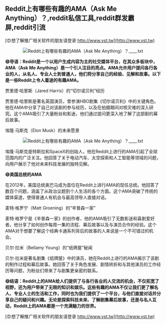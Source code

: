 ## **Reddit上有哪些有趣的AMA（Ask Me Anything）？,reddit私信工具,reddit群发霸屏,reddit引流**

[😍想了解推广相关软件的朋友请登录 http://www.vst.tw](http://www.vst.tw)

 <center><img src="https://vst.tw/MP4/tuiguang/png/3.png" alt="Reddit上有哪些有趣的AMA（Ask Me Anything）？____.txt"></center>

**😄导语：Reddit是一个以用户生成内容为主的社交媒体平台，在其众多板块中，AMA（Ask Me Anything）是一个引人注目的亮点。AMA允许用户提问各行各业的人，从名人、专业人士到普通人，他们将分享自己的经验、见解和故事。以下是一些Reddit上令人着迷的有趣AMA。**

贾里德·哈里斯（Jared Harris）的“切尔诺贝利”经历

贾里德·哈里斯是著名英国演员，曾参演HBO剧集《切尔诺贝利》中的关键角色。他在AMA中分享了自己对该剧的参与经历，以及在拍摄期间对核灾难的深入研究。这个AMA吸引了大量粉丝和影迷，他们通过提问更深入地了解了这部剧的幕后故事。

埃隆·马斯克（Elon Musk）的未来愿景

 <center><img src="https://vst.tw/MP4/tuiguang/png/1.png" alt="Reddit上有哪些有趣的AMA（Ask Me Anything）？____.txt"></center>

埃隆·马斯克是特斯拉和SpaceX的创始人，他在Reddit上进行的AMA引起了全球范围内的广泛关注。他回答了关于电动汽车、太空探索和人工智能等领域的问题，向用户展示了他对未来科技发展的独特见解。

**😄美国总统的AMA**

在2012年，美国总统奥巴马成为首位在Reddit上进行AMA的现任总统。他回答了数百个问题，涵盖了从政治议题到个人生活的各个方面。这个AMA突破了传统的媒体渠道，使得普通人有机会与最高领导人直接对话。

麦特·格罗宁（Matt Groening）的“辛普森一家”

麦特·格罗宁是《辛普森一家》的创作者，他的AMA吸引了无数影迷和喜剧爱好者。他分享了如何创作每周一集的流程、幕后故事以及与演员合作的经验。这个AMA对于想要了解这个经典卡通系列背后的故事的人来说是一个不可错过的机会。

贝尔·拉米（Bellamy Young）的“纸牌屋”秘闻

贝尔·拉米是著名剧集《纸牌屋》中的演员，她在Reddit上进行的AMA揭示了该剧的制作过程和幕后故事。她回答了关于角色发展、剧情转折和与其他演员的工作经历等问题，为粉丝们带来了与剧集更亲密的联系。

**😄结语：Reddit上的AMA给人们提供了与各行各业的人交流的机会，不仅拓宽了视野，还为用户带来了无限的知识和娱乐。这些有趣的AMA不仅让我们更了解名人、专业人士的生活和工作，同时也为我们提供了一个平台，与他们直接对话并分享自己的疑问和兴趣。无论是探索科技未来、了解剧集幕后故事，还是与名人互动，Reddit上的AMA都是一个充满魅力的世界。**

[😍想了解推广相关软件的朋友请登录 http://www.vst.tw](http://www.vst.tw)



